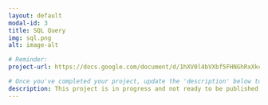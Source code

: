 ```yaml
---
layout: default
modal-id: 3
title: SQL Query
img: sql.png
alt: image-alt

# Reminder: 
project-url: https://docs.google.com/document/d/1hXV0l4bVXbf5FHNGhRxXkcIPEiNQqspFD5CdjqpX83g/edit?usp=sharing

# Once you've completed your project, update the 'description' below to this one: Implemented various JOIN commands (inner, left, right, self, and cross) in MySQL, utilizing UNION and UNION ALL to efficiently combine and query data from multiple tables.
description: This project is in progress and not ready to be published just yet. Please contact me if you'd like a sneak peek. Otherwise, stay tuned!
---
```

